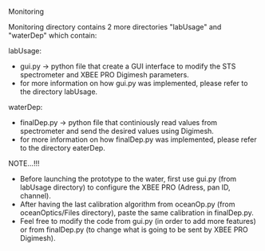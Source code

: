 Monitoring

Monitoring directory contains 2 more directories "labUsage" and "waterDep" which contain:

labUsage:

* gui.py -> python file that create a GUI interface to modify the STS spectrometer and XBEE PRO Digimesh parameters.
* for more information on how gui.py was implemented, please refer to the directory labUsage.

waterDep:

* finalDep.py -> python file that continiously read values from spectrometer and send the desired values using Digimesh.
* for more information on how finalDep.py was implemented, please refer to the directory eaterDep.

NOTE...!!!

* Before launching the prototype to the water, first use gui.py (from labUsage directory) to configure the XBEE PRO (Adress, pan ID, channel).
* After having the last calibration algorithm from oceanOp.py (from oceanOptics/Files directory), paste the same calibration in finalDep.py.
* Feel free to modify the code from gui.py (in order to add more features) or from finalDep.py (to change what is going to be sent by XBEE PRO Digimesh).
